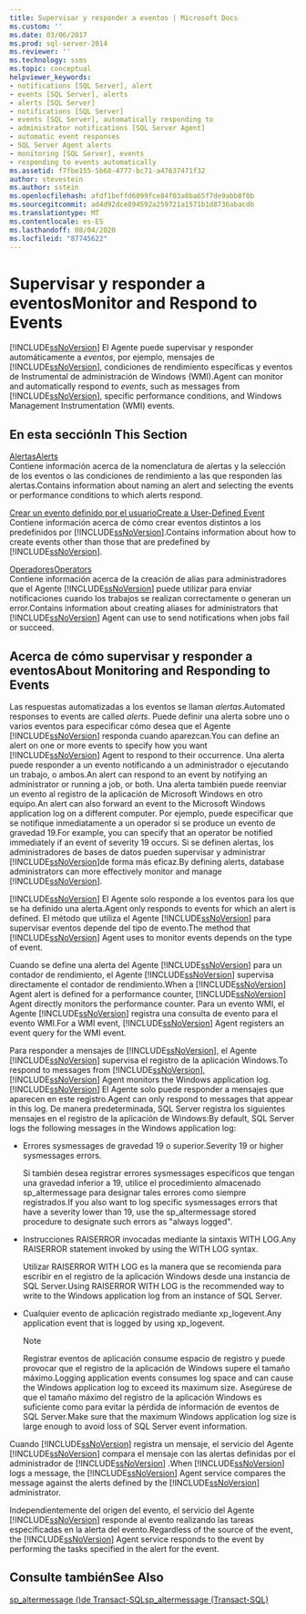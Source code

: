 ```yaml
---
title: Supervisar y responder a eventos | Microsoft Docs
ms.custom: ''
ms.date: 03/06/2017
ms.prod: sql-server-2014
ms.reviewer: ''
ms.technology: ssms
ms.topic: conceptual
helpviewer_keywords:
- notifications [SQL Server], alert
- events [SQL Server], alerts
- alerts [SQL Server]
- notifications [SQL Server]
- events [SQL Server], automatically responding to
- administrator notifications [SQL Server Agent]
- automatic event responses
- SQL Server Agent alerts
- monitoring [SQL Server], events
- responding to events automatically
ms.assetid: f7fbe155-5b68-4777-bc71-a47637471f32
author: stevestein
ms.author: sstein
ms.openlocfilehash: afdf1beffd6099fce84f03a8ba65f7de9abb8f0b
ms.sourcegitcommit: ad4d92dce894592a259721a1571b1d8736abacdb
ms.translationtype: MT
ms.contentlocale: es-ES
ms.lasthandoff: 08/04/2020
ms.locfileid: "87745622"
---
```

# <a name="monitor-and-respond-to-events"></a><span data-ttu-id="c0685-102">Supervisar y responder a eventos</span><span class="sxs-lookup"><span data-stu-id="c0685-102">Monitor and Respond to Events</span></span>
  [!INCLUDE[ssNoVersion](../../includes/ssnoversion-md.md)] <span data-ttu-id="c0685-103">El Agente  puede supervisar y responder automáticamente a *eventos*, por ejemplo, mensajes de [!INCLUDE[ssNoVersion](../../includes/ssnoversion-md.md)], condiciones de rendimiento específicas y eventos de Instrumental de administración de Windows (WMI).</span><span class="sxs-lookup"><span data-stu-id="c0685-103">Agent can monitor and automatically respond to *events*, such as messages from [!INCLUDE[ssNoVersion](../../includes/ssnoversion-md.md)], specific performance conditions, and Windows Management Instrumentation (WMI) events.</span></span>  
  
## <a name="in-this-section"></a><span data-ttu-id="c0685-104">En esta sección</span><span class="sxs-lookup"><span data-stu-id="c0685-104">In This Section</span></span>  
 [<span data-ttu-id="c0685-105">Alertas</span><span class="sxs-lookup"><span data-stu-id="c0685-105">Alerts</span></span>](alerts.md)  
 <span data-ttu-id="c0685-106">Contiene información acerca de la nomenclatura de alertas y la selección de los eventos o las condiciones de rendimiento a las que responden las alertas.</span><span class="sxs-lookup"><span data-stu-id="c0685-106">Contains information about naming an alert and selecting the events or performance conditions to which alerts respond.</span></span>  
  
 [<span data-ttu-id="c0685-107">Crear un evento definido por el usuario</span><span class="sxs-lookup"><span data-stu-id="c0685-107">Create a User-Defined Event</span></span>](create-a-user-defined-event.md)  
 <span data-ttu-id="c0685-108">Contiene información acerca de cómo crear eventos distintos a los predefinidos por [!INCLUDE[ssNoVersion](../../includes/ssnoversion-md.md)].</span><span class="sxs-lookup"><span data-stu-id="c0685-108">Contains information about how to create events other than those that are predefined by [!INCLUDE[ssNoVersion](../../includes/ssnoversion-md.md)].</span></span>  
  
 [<span data-ttu-id="c0685-109">Operadores</span><span class="sxs-lookup"><span data-stu-id="c0685-109">Operators</span></span>](operators.md)  
 <span data-ttu-id="c0685-110">Contiene información acerca de la creación de alias para administradores que el Agente [!INCLUDE[ssNoVersion](../../includes/ssnoversion-md.md)] puede utilizar para enviar notificaciones cuando los trabajos se realizan correctamente o generan un error.</span><span class="sxs-lookup"><span data-stu-id="c0685-110">Contains information about creating aliases for administrators that [!INCLUDE[ssNoVersion](../../includes/ssnoversion-md.md)] Agent can use to send notifications when jobs fail or succeed.</span></span>  
  
## <a name="about-monitoring-and-responding-to-events"></a><span data-ttu-id="c0685-111">Acerca de cómo supervisar y responder a eventos</span><span class="sxs-lookup"><span data-stu-id="c0685-111">About Monitoring and Responding to Events</span></span>  
 <span data-ttu-id="c0685-112">Las respuestas automatizadas a los eventos se llaman *alertas*.</span><span class="sxs-lookup"><span data-stu-id="c0685-112">Automated responses to events are called *alerts*.</span></span> <span data-ttu-id="c0685-113">Puede definir una alerta sobre uno o varios eventos para especificar cómo desea que el Agente [!INCLUDE[ssNoVersion](../../includes/ssnoversion-md.md)] responda cuando aparezcan.</span><span class="sxs-lookup"><span data-stu-id="c0685-113">You can define an alert on one or more events to specify how you want [!INCLUDE[ssNoVersion](../../includes/ssnoversion-md.md)] Agent to respond to their occurrence.</span></span> <span data-ttu-id="c0685-114">Una alerta puede responder a un evento notificando a un administrador o ejecutando un trabajo, o ambos.</span><span class="sxs-lookup"><span data-stu-id="c0685-114">An alert can respond to an event by notifying an administrator or running a job, or both.</span></span> <span data-ttu-id="c0685-115">Una alerta también puede reenviar un evento al registro de la aplicación de Microsoft Windows en otro equipo.</span><span class="sxs-lookup"><span data-stu-id="c0685-115">An alert can also forward an event to the Microsoft Windows application log on a different computer.</span></span> <span data-ttu-id="c0685-116">Por ejemplo, puede especificar que se notifique inmediatamente a un operador si se produce un evento de gravedad 19.</span><span class="sxs-lookup"><span data-stu-id="c0685-116">For example, you can specify that an operator be notified immediately if an event of severity 19 occurs.</span></span> <span data-ttu-id="c0685-117">Si se definen alertas, los administradores de bases de datos pueden supervisar y administrar [!INCLUDE[ssNoVersion](../../includes/ssnoversion-md.md)]de forma más eficaz.</span><span class="sxs-lookup"><span data-stu-id="c0685-117">By defining alerts, database administrators can more effectively monitor and manage [!INCLUDE[ssNoVersion](../../includes/ssnoversion-md.md)].</span></span>  
  
 [!INCLUDE[ssNoVersion](../../includes/ssnoversion-md.md)] <span data-ttu-id="c0685-118">El Agente solo responde a los eventos para los que se ha definido una alerta.</span><span class="sxs-lookup"><span data-stu-id="c0685-118">Agent only responds to events for which an alert is defined.</span></span> <span data-ttu-id="c0685-119">El método que utiliza el Agente [!INCLUDE[ssNoVersion](../../includes/ssnoversion-md.md)] para supervisar eventos depende del tipo de evento.</span><span class="sxs-lookup"><span data-stu-id="c0685-119">The method that [!INCLUDE[ssNoVersion](../../includes/ssnoversion-md.md)] Agent uses to monitor events depends on the type of event.</span></span>  
  
 <span data-ttu-id="c0685-120">Cuando se define una alerta del Agente [!INCLUDE[ssNoVersion](../../includes/ssnoversion-md.md)] para un contador de rendimiento, el Agente [!INCLUDE[ssNoVersion](../../includes/ssnoversion-md.md)] supervisa directamente el contador de rendimiento.</span><span class="sxs-lookup"><span data-stu-id="c0685-120">When a [!INCLUDE[ssNoVersion](../../includes/ssnoversion-md.md)] Agent alert is defined for a performance counter, [!INCLUDE[ssNoVersion](../../includes/ssnoversion-md.md)] Agent directly monitors the performance counter.</span></span> <span data-ttu-id="c0685-121">Para un evento WMI, el Agente [!INCLUDE[ssNoVersion](../../includes/ssnoversion-md.md)] registra una consulta de evento para el evento WMI.</span><span class="sxs-lookup"><span data-stu-id="c0685-121">For a WMI event, [!INCLUDE[ssNoVersion](../../includes/ssnoversion-md.md)] Agent registers an event query for the WMI event.</span></span>  
  
 <span data-ttu-id="c0685-122">Para responder a mensajes de [!INCLUDE[ssNoVersion](../../includes/ssnoversion-md.md)], el Agente [!INCLUDE[ssNoVersion](../../includes/ssnoversion-md.md)] supervisa el registro de la aplicación Windows.</span><span class="sxs-lookup"><span data-stu-id="c0685-122">To respond to messages from [!INCLUDE[ssNoVersion](../../includes/ssnoversion-md.md)], [!INCLUDE[ssNoVersion](../../includes/ssnoversion-md.md)] Agent monitors the Windows application log.</span></span> [!INCLUDE[ssNoVersion](../../includes/ssnoversion-md.md)] <span data-ttu-id="c0685-123">El Agente solo puede responder a mensajes que aparecen en este registro.</span><span class="sxs-lookup"><span data-stu-id="c0685-123">Agent can only respond to messages that appear in this log.</span></span> <span data-ttu-id="c0685-124">De manera predeterminada, SQL Server registra los siguientes mensajes en el registro de la aplicación de Windows:</span><span class="sxs-lookup"><span data-stu-id="c0685-124">By default, SQL Server logs the following messages in the Windows application log:</span></span>  
  
-   <span data-ttu-id="c0685-125">Errores sysmessages de gravedad 19 o superior.</span><span class="sxs-lookup"><span data-stu-id="c0685-125">Severity 19 or higher sysmessages errors.</span></span>  
  
     <span data-ttu-id="c0685-126">Si también desea registrar errores sysmessages específicos que tengan una gravedad inferior a 19, utilice el procedimiento almacenado sp_altermessage para designar tales errores como siempre registrados.</span><span class="sxs-lookup"><span data-stu-id="c0685-126">If you also want to log specific sysmessages errors that have a severity lower than 19, use the sp_altermessage stored procedure to designate such errors as "always logged".</span></span>  
  
-   <span data-ttu-id="c0685-127">Instrucciones RAISERROR invocadas mediante la sintaxis WITH LOG.</span><span class="sxs-lookup"><span data-stu-id="c0685-127">Any RAISERROR statement invoked by using the WITH LOG syntax.</span></span>  
  
     <span data-ttu-id="c0685-128">Utilizar RAISERROR WITH LOG es la manera que se recomienda para escribir en el registro de la aplicación Windows desde una instancia de SQL Server.</span><span class="sxs-lookup"><span data-stu-id="c0685-128">Using RAISERROR WITH LOG is the recommended way to write to the Windows application log from an instance of SQL Server.</span></span>  
  
-   <span data-ttu-id="c0685-129">Cualquier evento de aplicación registrado mediante xp_logevent.</span><span class="sxs-lookup"><span data-stu-id="c0685-129">Any application event that is logged by using xp_logevent.</span></span>  
  
    > [!NOTE]  
    >  <span data-ttu-id="c0685-130">Registrar eventos de aplicación consume espacio de registro y puede provocar que el registro de la aplicación de Windows supere el tamaño máximo.</span><span class="sxs-lookup"><span data-stu-id="c0685-130">Logging application events consumes log space and can cause the Windows application log to exceed its maximum size.</span></span> <span data-ttu-id="c0685-131">Asegúrese de que el tamaño máximo del registro de la aplicación Windows es suficiente como para evitar la pérdida de información de eventos de SQL Server.</span><span class="sxs-lookup"><span data-stu-id="c0685-131">Make sure that the maximum Windows application log size is large enough to avoid loss of SQL Server event information.</span></span>  
  
 <span data-ttu-id="c0685-132">Cuando [!INCLUDE[ssNoVersion](../../includes/ssnoversion-md.md)] registra un mensaje, el servicio del Agente [!INCLUDE[ssNoVersion](../../includes/ssnoversion-md.md)] compara el mensaje con las alertas definidas por el administrador de [!INCLUDE[ssNoVersion](../../includes/ssnoversion-md.md)] .</span><span class="sxs-lookup"><span data-stu-id="c0685-132">When [!INCLUDE[ssNoVersion](../../includes/ssnoversion-md.md)] logs a message, the [!INCLUDE[ssNoVersion](../../includes/ssnoversion-md.md)] Agent service compares the message against the alerts defined by the [!INCLUDE[ssNoVersion](../../includes/ssnoversion-md.md)] administrator.</span></span>  
  
 <span data-ttu-id="c0685-133">Independientemente del origen del evento, el servicio del Agente [!INCLUDE[ssNoVersion](../../includes/ssnoversion-md.md)] responde al evento realizando las tareas especificadas en la alerta del evento.</span><span class="sxs-lookup"><span data-stu-id="c0685-133">Regardless of the source of the event, the [!INCLUDE[ssNoVersion](../../includes/ssnoversion-md.md)] Agent service responds to the event by performing the tasks specified in the alert for the event.</span></span>  
  
## <a name="see-also"></a><span data-ttu-id="c0685-134">Consulte también</span><span class="sxs-lookup"><span data-stu-id="c0685-134">See Also</span></span>  
 [<span data-ttu-id="c0685-135">sp_altermessage &#40;&#41;de Transact-SQL</span><span class="sxs-lookup"><span data-stu-id="c0685-135">sp_altermessage &#40;Transact-SQL&#41;</span></span>](/sql/relational-databases/system-stored-procedures/sp-altermessage-transact-sql)  
  
  
